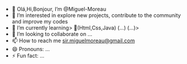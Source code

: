 - 👋 Olá,Hi,Bonjour, I’m @Miguel-Moreau
- 👀 I’m interested in explore new projects, contribute to the community and improve my codes 
- 🌱 I’m currently learning> 📍(Html,Css,Java) (...) (...)>
- 💞️ I’m looking to collaborate on ...
- 📫 How to reach me sir.miguelmoreau@gmail.com
- 😄 Pronouns: ... 
- ⚡ Fun fact: ... 

<!---
Miguel-Moreau/Miguel-Moreau is a ✨ special ✨ repository because its `README.md` (this file) appears on your GitHub profile.
You can click the Preview link to take a look at your changes.
--->
